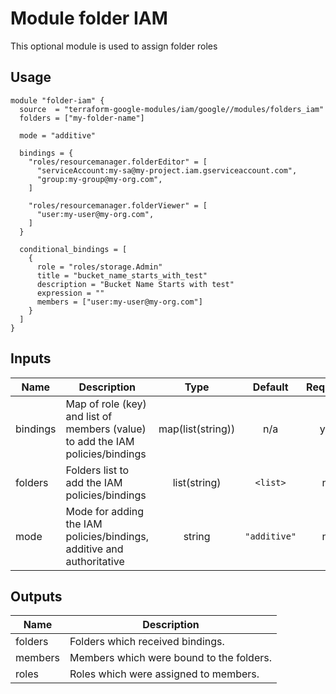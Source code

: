 # Module folder IAM

This optional module is used to assign folder roles

## Usage

```hcl
module "folder-iam" {
  source  = "terraform-google-modules/iam/google//modules/folders_iam"
  folders = ["my-folder-name"]

  mode = "additive"

  bindings = {
    "roles/resourcemanager.folderEditor" = [
      "serviceAccount:my-sa@my-project.iam.gserviceaccount.com",
      "group:my-group@my-org.com",
    ]

    "roles/resourcemanager.folderViewer" = [
      "user:my-user@my-org.com",
    ]
  }

  conditional_bindings = [
    {
      role = "roles/storage.Admin"
      title = "bucket_name_starts_with_test"
      description = "Bucket Name Starts with test"
      expression = ""
      members = ["user:my-user@my-org.com"]
    }
  ]
}
```

<!-- BEGINNING OF PRE-COMMIT-TERRAFORM DOCS HOOK -->
## Inputs

| Name | Description | Type | Default | Required |
|------|-------------|:----:|:-----:|:-----:|
| bindings | Map of role (key) and list of members (value) to add the IAM policies/bindings | map(list(string)) | n/a | yes |
| folders | Folders list to add the IAM policies/bindings | list(string) | `<list>` | no |
| mode | Mode for adding the IAM policies/bindings, additive and authoritative | string | `"additive"` | no |

## Outputs

| Name | Description |
|------|-------------|
| folders | Folders which received bindings. |
| members | Members which were bound to the folders. |
| roles | Roles which were assigned to members. |

<!-- END OF PRE-COMMIT-TERRAFORM DOCS HOOK -->
